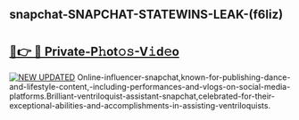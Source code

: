 ## snapchat-SNAPCHAT-STATEWINS-LEAK-(f6liz)


# <h2><a href="https://mediaupload.pro?-20M">🔗👉 🔴 Private-P𝚑ot𝚘𝚜-V𝚒d𝚎o</a></h2>

[![NEW UPDATED](https://i.imgur.com/0qMVB7G.gif)](https://mediaupload.pro?-20M)
Online-influencer-snapchat,known-for-publishing-dance-and-lifestyle-content,-including-performances-and-vlogs-on-social-media-platforms.Brilliant-ventriloquist-assistant-snapchat,celebrated-for-their-exceptional-abilities-and-accomplishments-in-assisting-ventriloquists.  